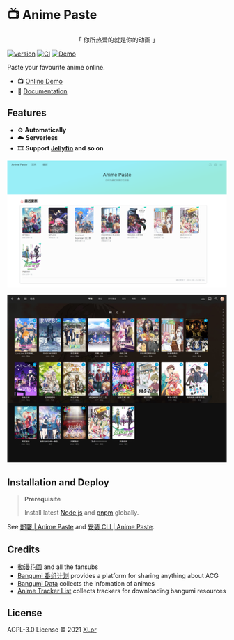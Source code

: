 # :tv: Anime Paste

<p align="center">「 你所热爱的就是你的动画 」</p>

[![version](https://img.shields.io/npm/v/animepaste?color=rgb%2850%2C203%2C86%29&label=AnimePaste)](https://www.npmjs.com/package/animepaste) [![CI](https://github.com/XLorPaste/AnimePaste/actions/workflows/ci.yml/badge.svg)](https://github.com/XLorPaste/AnimePaste/actions/workflows/ci.yml) [![Demo](https://img.shields.io/badge/AnimePaste-Demo-brightgreen)](https://anime.xlorpaste.cn/)

Paste your favourite anime online.

+ 📺 [Online Demo](https://anime.xlorpaste.cn/)
+ 📖 [Documentation](https://anime.docs.xlorpaste.cn/)

## Features

+ :gear: **Automatically**
+ :cloud: **Serverless**
+ :film_strip: **Support [Jellyfin](https://github.com/jellyfin/jellyfin) and so on**

![Anime Paste](./docs//public/animepaste.png)

![Jellyfin](./docs/public/Jellyfin.jpeg)

## Installation and Deploy

> **Prerequisite**
>
> Install latest [Node.js](https://nodejs.org/) and [pnpm](https://pnpm.io/) globally.

See [部署 | Anime Paste](https://anime.docs.xlorpaste.cn/deploy/) and [安装 CLI | Anime Paste](https://anime.docs.xlorpaste.cn/admin/).

## Credits

+ [動漫花園](https://share.dmhy.org/) and all the fansubs
+ [Bangumi 番组计划](https://bangumi.tv/) provides a platform for sharing anything about ACG
+ [Bangumi Data](https://github.com/bangumi-data/bangumi-data) collects the infomation of animes
+ [Anime Tracker List](https://github.com/DeSireFire/animeTrackerList) collects trackers for downloading bangumi resources

## License

AGPL-3.0 License © 2021 [XLor](https://github.com/yjl9903)
